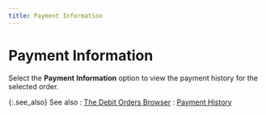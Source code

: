 ```yaml
---
title: Payment Information
---
```


# Payment Information


Select the **Payment** **Information**  option to view the payment history for the selected order.


{:.see_also}
See also
: [The  Debit Orders Browser]({{site.pp_baseurl}}/return-proc/dos/do-browser/debit_order_browser.html)
: [Payment History]({{site.pp_baseurl}}/purc-proc/pos/po-processes/payments/payment-history/payment_history_pur.html)
